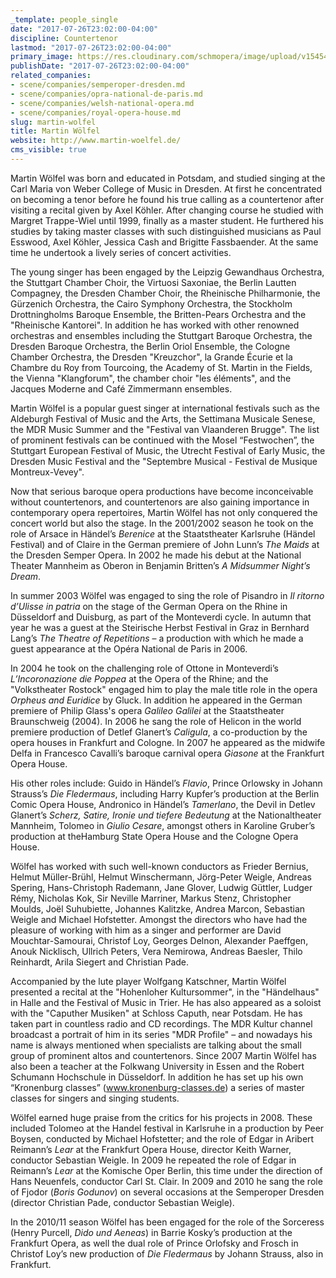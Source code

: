 ```yaml
---
_template: people_single
date: "2017-07-26T23:02:00-04:00"
discipline: Countertenor
lastmod: "2017-07-26T23:02:00-04:00"
primary_image: https://res.cloudinary.com/schmopera/image/upload/v1545409169/media/webhook-uploads/1501124473428/Wolfel-Martin-02.jpg.jpg
publishDate: "2017-07-26T23:02:00-04:00"
related_companies:
- scene/companies/semperoper-dresden.md
- scene/companies/opra-national-de-paris.md
- scene/companies/welsh-national-opera.md
- scene/companies/royal-opera-house.md
slug: martin-wolfel
title: Martin Wölfel
website: http://www.martin-woelfel.de/
cms_visible: true
---
```


Martin Wölfel was born and educated in Potsdam, and studied singing at the Carl Maria von Weber College of Music in Dresden. At first he concentrated on becoming a tenor before he found his true calling as a countertenor after visiting a recital given by Axel Köhler. After changing course he studied with Margret Trappe-Wiel until 1999, finally as a master student. He furthered his studies by taking master classes with such distinguished musicians as Paul Esswood, Axel Köhler, Jessica Cash and Brigitte Fassbaender. At the same time he undertook a lively series of concert activities.

The young singer has been engaged by the Leipzig Gewandhaus Orchestra, the Stuttgart Chamber Choir, the Virtuosi Saxoniae, the Berlin Lautten Compagney, the Dresden Chamber Choir, the Rheinische Philharmonie, the Gürzenich Orchestra, the Cairo Symphony Orchestra, the Stockholm Drottningholms Baroque Ensemble, the Britten-Pears Orchestra and the "Rheinische Kantorei". In addition he has worked with other renowned orchestras and ensembles including the Stuttgart Baroque Orchestra, the Dresden Baroque Orchestra, the Berlin Oriol Ensemble, the Cologne Chamber Orchestra, the Dresden "Kreuzchor", la Grande Écurie et la Chambre du Roy from Tourcoing, the Academy of St. Martin in the Fields, the Vienna "Klangforum", the chamber choir "les éléments", and the Jacques Moderne and Café Zimmermann ensembles.

Martin Wölfel is a popular guest singer at international festivals such as the Aldeburgh Festival of Music and the Arts, the Settimana Musicale Senese, the MDR Music Summer and the "Festival van Vlaanderen Brugge". The list of prominent festivals can be continued with the Mosel “Festwochen”, the Stuttgart European Festival of Music, the Utrecht Festival of Early Music, the Dresden Music Festival and the "Septembre Musical - Festival de Musique Montreux-Vevey".

Now that serious baroque opera productions have become inconceivable without countertenors, and countertenors are also gaining importance in contemporary opera repertoires, Martin Wölfel has not only conquered the concert world but also the stage. In the 2001/2002 season he took on the role of Arsace in Händel’s *Berenice* at the Staatstheater Karlsruhe (Händel Festival) and of Claire in the German premiere of John Lunn’s *The Maids* at the Dresden Semper Opera. In 2002 he made his debut at the National Theater Mannheim as Oberon in Benjamin Britten’s *A Midsummer Night’s Dream*.

In summer 2003 Wölfel was engaged to sing the role of Pisandro in *Il ritorno d’Ulisse in patria* on the stage of the German Opera on the Rhine in Düsseldorf and Duisburg, as part of the Monteverdi cycle. In autumn that year he was a guest at the Steirische Herbst Festival in Graz in Bernhard Lang’s *The Theatre of Repetitions* – a production with which he made a guest appearance at the Opéra National de Paris in 2006.

In 2004 he took on the challenging role of Ottone in Monteverdi’s *L’Incoronazione die Poppea* at the Opera of the Rhine; and the "Volkstheater Rostock" engaged him to play the male title role in the opera *Orpheus and Euridice* by Gluck. In addition he appeared in the German premiere of Philip Glass's opera *Galileo Galilei* at the Staatstheater Braunschweig (2004). In 2006 he sang the role of Helicon in the world premiere production of Detlef Glanert’s *Caligula*, a co-production by the opera houses in Frankfurt and Cologne. In 2007 he appeared as the midwife Delfa in Francesco Cavalli’s baroque carnival opera *Giasone* at the Frankfurt Opera House.

His other roles include: Guido in Händel’s *Flavio*, Prince Orlowsky in Johann Strauss’s *Die Fledermaus*, including Harry Kupfer’s production at the Berlin Comic Opera House, Andronico in Händel’s *Tamerlano*, the Devil in Detlev Glanert’s *Scherz, Satire, Ironie und tiefere Bedeutung* at the Nationaltheater Mannheim, Tolomeo in *Giulio Cesare*, amongst others in Karoline Gruber’s production at theHamburg State Opera House and the Cologne Opera House.

Wölfel has worked with such well-known conductors as Frieder Bernius, Helmut Müller-Brühl, Helmut Winschermann, Jörg-Peter Weigle, Andreas Spering, Hans-Christoph Rademann, Jane Glover, Ludwig Güttler, Ludger Rémy, Nicholas Kok, Sir Neville Marriner, Markus Stenz, Christopher Moulds, Joël Suhubiette, Johannes Kalitzke, Andrea Marcon, Sebastian Weigle and Michael Hofstetter. Amongst the directors who have had the pleasure of working with him as a singer and performer are David Mouchtar-Samourai, Christof Loy, Georges Delnon, Alexander Paeffgen, Anouk Nicklisch, Ullrich Peters, Vera Nemirowa, Andreas Baesler, Thilo Reinhardt, Arila Siegert and Christian Pade.

Accompanied by the lute player Wolfgang Katschner, Martin Wölfel presented a recital at the "Hohenloher Kultursommer", in the "Händelhaus" in Halle and the Festival of Music in Trier. He has also appeared as a soloist with the "Caputher Musiken" at Schloss Caputh, near Potsdam. He has taken part in countless radio and CD recordings. The MDR Kultur channel broadcast a portrait of him in its series "MDR Profile" – and nowadays his name is always mentioned when specialists are talking about the small group of prominent altos and countertenors. Since 2007 Martin Wölfel has also been a teacher at the Folkwang University in Essen and the Robert Schumann Hochschule in Düsseldorf. In addition he has set up his own “Kronenburg classes” (www.kronenburg-classes.de) a series of master classes for singers and singing students.

Wölfel earned huge praise from the critics for his projects in 2008. These included Tolomeo at the Handel festival in Karlsruhe in a production by Peer Boysen, conducted by Michael Hofstetter; and the role of Edgar in Aribert Reimann’s *Lear* at the Frankfurt Opera House, director Keith Warner, conductor Sebastian Weigle. In 2009 he repeated the role of Edgar in Reimann’s *Lear* at the Komische Oper Berlin, this time under the direction of Hans Neuenfels, conductor Carl St. Clair. In 2009 and 2010 he sang the role of Fjodor (*Boris Godunov*) on several occasions at the Semperoper Dresden (director Christian Pade, conductor Sebastian Weigle).

In the 2010/11 season Wölfel has been engaged for the role of the Sorceress (Henry Purcell, *Dido und Aeneas*) in Barrie Kosky’s production at the Frankfurt Opera, as well the dual role of Prince Orlofsky and Frosch in Christof Loy’s new production of *Die Fledermaus* by Johann Strauss, also in Frankfurt.
